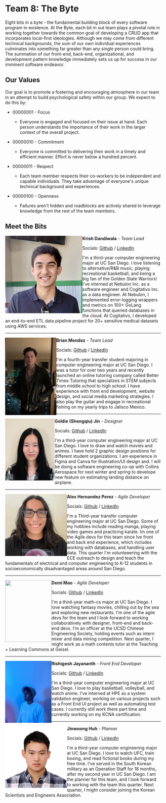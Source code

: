 # Team 8: The Byte

Eight bits in a byte - the fundamental building block of every software program in existence. At the Byte, each bit in out team plays a pivotal role in working together towards the common goal of developing a CRUD app that incorporates local-first ideologies. Although we may come from different technical backgrounds, the sum of our own individual experiences culminates into something far greater than any single person could bring. The summation of our front-end, back-end, organizational, and development pattern knowledge immediately sets us up for success in our imminent software endeavor. 

## Our Values 
Our goal is to promote a fostering and encouraging atmosphere in our team in an attempt to build psychological safety within our group. We expect to do this by: 

- 00000001 - Focus
  - Everyone is engaged and focused on their issue at hand. Each person understands the importance of their work in the larger context of the overall project. 

- 00000010 - Commitment
  - Everyone is committed to delivering their work in a timely and efficient manner. Effort is never below a hundred percent. 

- 00000011 - Respect
  - Each team member respects their co-workers to be independent and capable individuals. They take advantage of everyone's unique technical background and experiences.    

- 00000100 - Openness
  - Failures aren't hidden and roadblocks are actively shared to leverage knowledge from the rest of the team members. 

## Meet the Bits

<img src="photos/Krish.jpg" align="left" width="250" height="250">

**Krish Dandiwala** - *Team Lead*

Socials: [Github](https://github.com/kdandiwala) / [LinkedIn](https://www.linkedin.com/in/krish-dandiwala/)

I'm a third-year computer engineering major at UC San Diego. I love listening to alternative/R&B music, playing recreational basketball, and being a big fan of the Golden State Warriors! I've interned at Nebulon Inc. as a software engineer and Cogitativo Inc. as a data engineer. At Nebulon, I implemented error-logging wrappers and metrics on 100+ GoLang functions that queried databases in the cloud. At Cogitativo, I developed an end-to-end ETL data pipeline project for 20+ sensitive medical datasets using AWS services.

---

<img src="photos/BrianM.jpg" align="left" width="" height="250">

**Brian Mendez** - *Team Lead*

Socials: [Github](https://github.com/b1mendez) / [LinkedIn](https://www.linkedin.com/in/brian-mendez-2530801b0/)

I'm a fourth-year transfer student majoring in computer engineering major at UC San Diego. I was a tutor for over two years and recently launched an online tutoring company called Better Times Tutoring that specializes in STEM subjects from middle school to high school. I have experience with front end development, website design, and social media marketing strategies. I also play the guitar and engage in recreational fishing on my yearly trips to Jalisco Mexico. 


---

<img src="photos/Goldie.jpeg" align="left" width="" height="200">

**Goldie (Shengqiu) Jin** - *Designer*

Socials: [Github](https://github.com/sjin799) / [LinkedIn](https://www.linkedin.com/in/shengqiujin/)

 I'm a third-year computer engineering major at UC San Diego. I love to draw and watch movies and animes. I have hold 2 graphic design positions for different student organizations. I am experience in Figma and Canva for illustration/UI design and. I will be doing a software engineering co-op with Collins Aerospace for next winter and spring to develope new feature on estimating landing distance on airplane. 

---


<img src="photos/alex.png" align="left" width="200" height="200">

**Alex Hernandez Perez** - *Agile Developer*

Socials: [Github](https://github.com/anh010) / [LinkedIn](https://www.linkedin.com/in/alex-hernandez-perez-843371253/)

I'm a Third-year transfer computer engineering major at UC San Diego. Some of my hobbies include reading manga, playing video games and practicing karate. Im one of the Agile devs for this team since Ive front and back end experience, which includes working with databases, and handling user data. This quarter I'm volunteeering with the ECE outreach to design and teach the fundamentals of electrical and computer engineering to K-12 students in socioeconomically disadvantaged areas around San Diego.

---

<img src="photos/Demi.jpeg" align="left" width="150" height="200">

**Demi Mao** - *Agile Developer*

Socials: [Github](https://github.com/demimao) / [LinkedIn](https://www.linkedin.com/in/demi-mao-823208218/)

I'm a third-year math-cs major at UC San Diego. I love watching fantasy movies, chilling out by the sea and exploring new restaurants. I'm one of the agile devs for the team and I look forward to working collaboratively with designer, front-end and back-end devs. I'm an officer at the UCSD Chinese Engineering Society, holding events such as intern mixer and data mining competition. Next quarter, I might work as a math contents tutor at the Teaching + Learning Commons at Geisel.

---
<img src="photos/Rishi.jpg" align="left" width="150" height="200">

**Rishigesh Jayananth** - *Front End Developer*

Socials: [Github](https://github.com/rjayanan) / [LinkedIn](https://www.linkedin.com/in/rishigesh-jayananth-024807243/)

 I'm a third-year computer engineering major at UC San Diego. I love to play basketball, volleyball, and watch anime. I've interned at HPE as a system validation engineer, working on various projects such as a Front End UI project as well as automating test cases. I currently still work there part time and currently working on my KCNA certification.

---

<img src="photos/Jinwoong.jpg" align="left" width="200" height="200">

**Jinwoong Huh** - *Planner*

Socials: [Github](https://github.com/Jaywhuh) / [LinkedIn](https://www.linkedin.com/in/jinwoong-huh-009699197/)

 I'm a third-year computer engineering major at UC San Diego. I love to watch UFC, train boxing, and read fictional books during my free time. I've served in the South Korean military as an Operation Staff for 18 months, after my second year in UC San Diego. I am the planner for this team, and I look forward to working with the team this quarter. Next quarter, I might consider joining the Korean Scientists and Engineers Association. 
